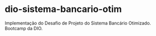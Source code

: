 # dio-sistema-bancario-otim
Implementação do Desafio de Projeto do Sistema Bancário Otimizado. Bootcamp da DIO.

